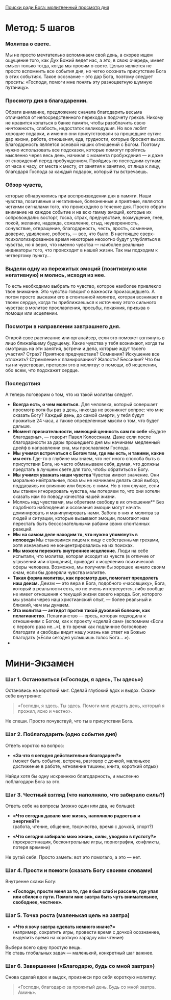 [Поиски ради Бога: молитвенный просмотр дня](https://jesuit.ru/%D0%BF%D0%BE%D0%B8%D1%81%D0%BA%D0%B8-%D1%80%D0%B0%D0%B4%D0%B8-%D0%B1%D0%BE%D0%B3%D0%B0-%D0%BC%D0%BE%D0%BB%D0%B8%D1%82%D0%B2%D0%B5%D0%BD%D0%BD%D1%8B%D0%B9-%D0%BF%D1%80%D0%BE%D1%81%D0%BC%D0%BE%D1%82/)

# Метод: 5 шагов

### Молитва о свете. 
Мы не просто мечтательно вспоминаем свой день, а скорее ищем ощущение того, как Дух Божий ведет нас, а это, в свою очередь, имеет смысл только тогда, когда мы просим о свете. Целью является не просто вспомнить все события дня, но четко осознать присутствие Бога в этих событиях. Такое осознание – это дар Бога, поэтому следует просить: «Господи, помоги мне понять эту разноцветную шумную путаницу».
### Просмотр дня в благодарении. 
Обрати внимание, предложение сначала благодарить весьма отличается от непосредственного перехода к подсчету грехов. Никому не нравится копаться в банке памяти, чтобы разоблачить свою ничтожность, слабость, недостаток великодушия. Но все любят хорошие подарки, и именно они присутствовали за прошедшие сутки: дар жизни, работа, отношения, еда, трудности, которые бросают вызов. Благодарность является основой наших отношений с Богом. Поэтому нужно использовать все подсказки, которые помогут пройтись мысленно через весь день, начиная с момента пробуждения — и даже от сновидений перед пробуждением. Пройдись по последним суткам: от часа к часу, от места к месту, от занятия к занятию, от лица к лицу, благодаря Господа за каждый подарок, который ты встречаешь.
###  Обзор чувств, 
которые обнаружились при воспроизведении дня в памяти. Наши чувства, позитивные и негативные, болезненные и приятные, являются четкими сигналами того, что происходило в течение дня. Просто обрати внимание на каждое событие и на всю гамму эмоций, которые их сопровождали: восторг, тоска, страх, предчувствие, возмущение, гнев, покой, желание, надежда, сожаление, стыд, неуверенность, сочувствие, отвращение, благодарность, честь, ярость, сомнение, доверие, удивление, робость, — все, что было. В настоящее сверх-психологизированное время некоторые неохотно будут углубляться в чувства, но я верю, что именно чувства — наиболее реальные индикаторы того, что происходит в нашей жизни. Так мы подходим к четвертому пункту…
###  Выдели одну из пережитых эмоций (позитивную или негативную) и молись, исходя из нее. 
То есть необходимо выбрать то чувство, которое наиболее привлекло твое внимание. Это чувство говорит о важности произошедшего. А потом просто выскажи его в спонтанной молитве, которая возникает в твоем сердце, когда ты приближаешься к источнику этого сильного чувства: в молитве прославления, просьбы, покаяния, призыва о помощи или исцелении.
### Посмотри в направлении завтрашнего дня. 
Открой свое расписание или органайзер, если это поможет взглянуть в лицо ближайшему будущему. Какие чувства у тебя возникают, когда ты смотришь на эти занятия, встречи и дела, которые ждут твоего участия? Страх? Приятное предчувствие? Сомнения? Искушение все отложить? Стремление к планированию? Жалость? Бессилие? Что бы ты ни чувствовал, претвори это в молитву: о помощи, об исцелении, обо всем, что подскажет сердце.
### Последствия

А теперь поговорим о том, что из такой молитвы следует.

- **Всегда есть, о чем молиться.** Для человека, который совершает просмотр хотя бы раз в день, никогда не возникнет вопрос: что мне сказать Богу? Каждый день, до самой смерти, у тебя будут прожитые 24 часа, а также определенные мысли о том, что будет дальше.
- **Момент признательности, имеющий ценность сам по себе** «Будьте благодарны», — говорит Павел Колоссянам. Даже если после благодарности за дары прошедшего дня мы начинаем медленный дрейф в направлении сна, мы прославляем Господа.
- **Мы учимся встречаться с Богом там, где мы есть, и такими, какие мы есть** Где-то в глубине мы знаем, что нет иного способа быть в присутствии Бога, но часто обманываем себя, думая, что должны предстать в лучшем свете для того, чтобы обратиться к Богу.
- **Мы учимся уважать наши чувства** Чувства имеют значение. Они морально нейтральные, пока мы не начинаем делать свой выбор, поддаваясь их влиянию или борясь с ними. Но в том случае, если мы станем игнорировать чувства, мы потеряем то, что они хотели сказать нам по поводу качества нашей жизни.
- Молясь над чувствами, мы обретаем свободу в их отношении** Без подобного наблюдения и осознания эмоции могут начать доминировать и манипулировать нами. Забота о них и молитва за людей и ситуации, которые вызывают эмоции, помогают нам перестать быть бессознательными рабами своих спонтанных реакций.
- **Мы на самом деле находим то, что нужно упомянуть в исповеди** Мы становимся лицом к лицу с собственными грехами, хотя изначально не концентрировались на их поисках.
- **Мы можем пережить внутреннее исцеление.** Люди на себе испытали, что молитва, которая исходит из чувств (в отличие от угрызений или отрицания), приводит к исцелению психической сферы человека. Возможно, мы получили бы хорошее начало своим снам, если бы доверяли чувства молитве.
- **Такая форма молитвы, как просмотр дня, помогает преодолеть наш деизм.** Деизм — это вера в Бога, подобного «часовщику», Бога, который в реальности есть, но не очень интересуется, либо вообще не имеет отношения к текущей жизни своего народа. Бог, которого мы узнали через наш христианский опыт, — более реальный и близкий, чем мы думаем.
- **Эта молитва — антидот против такой духовной болезни, как пелагианство.** Пелагианство — ересь, которая подходила к отношениям с Богом, как к проекту «сделай сам» (вспомним «Если с первого раза не…»), в то время как подлинное богословие благодати и свободы видит нашу жизнь как ответ на Божью благодать («Если сегодня услышишь голос Бога… »).
- 
# **Мини-Экзамен**

### Шаг 1. Остановиться («Господи, я здесь, Ты здесь»)

Остановись на короткий миг. Сделай глубокий вдох и выдох. Скажи себе внутренне:

> «Господи, я здесь. Ты здесь. Помоги мне увидеть день, который я прожил, ясно и честно».

Не спеши. Просто почувствуй, что ты в присутствии Бога.
### Шаг 2.  Поблагодарить (одно событие дня)

Ответь коротко на вопрос:

- **«За что я сегодня действительно благодарен?»**  
    (может быть событие, встреча, разговор с дочкой, маленькое достижение в работе, мгновение тишины, книга, короткий отдых)
    

Найди хотя бы одну искреннюю благодарность, и мысленно поблагодари Бога за это.
### Шаг 3.  Честный взгляд (что наполняло, что забирало силы?)

Ответь себе на вопросы (можно один или два, не больше):

- **«Что сегодня давало мне жизнь, наполняло радостью и энергией?»**  
    (работа, чтение, общение, творчество, время с дочкой, спорт?)
    
- **«Что сегодня забирало мою жизнь, силы, уводило в пустоту?»**  
    (прокрастинация, бесконтрольные игры, порнография, конфликты, потеря времени)
    

Не ругай себя. Просто заметь: вот это помогало, а это — нет.
### Шаг 4. Прости и помоги (сказать Богу своими словами)

Внутренне скажи Богу:

- **«Господи, прости меня за то, где я был слаб и рассеян, где упал или сбился с пути. Помоги мне завтра быть чуть внимательнее, свободнее, честнее».**
    
### Шаг 5. Точка роста (маленькая цель на завтра)

- **«Что я хочу завтра сделать немного иначе?»**  
    (например, сократить игры, провести время с дочкой осознаннее, выделить время на короткую зарядку или чтение)
    

Выбери всего одну простую вещь.  
Не ставь глобальных задач — маленький, конкретный шаг важнее.

### Шаг 6. Завершение («Благодарю, будь со мной завтра»)

Снова сделай вдох и выдох, произнеси про себя короткую молитву:

> «Господи, благодарю за прожитый день. Будь со мной завтра. Аминь».

